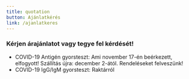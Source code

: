 ```yaml
---
title: quotation
button: Ajánlatkérés
link: /ajanlatkeres
---
```

### Kérjen árajánlatot vagy tegye fel kérdését!

* COVID-19 Antigén gyorsteszt: Ami november 17-én beérkezett, elfogyott! Szállítás újra: december 2-ától. Rendeléseket felveszünk!
* COVID-19 IgG/IgM gyorsteszt: Raktárról